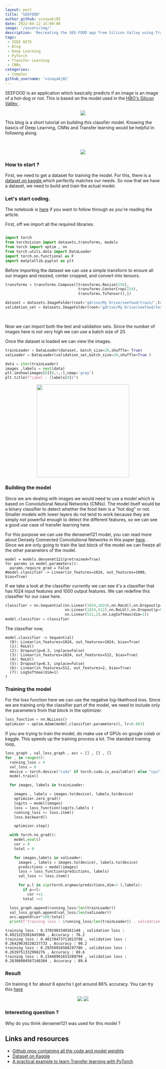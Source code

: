 ```yaml
---
layout: post
title: "SEEFOOD"
author_github: vinayakj02
date: 2022-04-12 15:00:00
image: '/assets/img/'
description: 'Recreating the SEE-FOOD app from Silicon Valley using Transfer Learning in PyTorch'
tags:
 - IEEE NITK
 - Blog
 - Deep Learning
 - PyTorch
 - Transfer Learning
 - CNNs
categories:
 - CompSoc 
github_username: 'vinayakj02'
---
```


SEEFOOD is an application which basically predicts if an image is an image of a hot-dog or not. This is based on the model used in the [HBO's Silicon Valley ](https://www.youtube.com/watch?v=vIci3C4JkL0).

<p align="center">
  <img src="https://user-images.githubusercontent.com/74676945/176158167-70dacb97-35f2-455b-8cfb-4b32c0caca57.gif">
</p>

This blog is a short tutorial on building this classfier model. Knowing the basics of Deep Learning, CNNs and Transfer learning would be helpful in following along. 

<br>
<p align="center">
<img src="https://user-images.githubusercontent.com/74676945/176158166-e24d4065-aae8-4cd8-a6e5-3002ebf15117.gif">
</p>

### How to start ? 
First, we need to get a dataset for training the model. For this, there is a [dataset on kaggle ](https://www.kaggle.com/dansbecker/hot-dog-not-hot-dog) which perfectly matches our needs. So now that we have a dataset, we need to build and train the actual model.  
 
### Let's start coding. 
The notebook is [here](https://github.com/vinayakj02/SEEFOOD-classifier/blob/master/seefood_notebook.ipynb) if you want to follow through as you're reading the article. 

First, off we import all the required libraries.
```python

import torch 
from torchvision import datasets,transforms, models
from torch import optim , nn
from torch.utils.data import DataLoader
import torch.nn.functional as F 
import matplotlib.pyplot as plt
```


Before importing the dataset we can use a simple transform to ensure all our images and resized, center cropped, and convert into tensors. 
```python
transforms = transforms.Compose([transforms.Resize(256),
                                 transforms.CenterCrop(224),
                                 transforms.ToTensor(),])

dataset = datasets.ImageFolder(root='gdrive/My Drive/seefood/train/',transform=transforms)
validation_set = datasets.ImageFolder(root='gdrive/My Drive/seefood/test/',transform=transforms)
```
<br>

Now we can import both the test and validation sets. Since the number of images here is not very high we can use a batch size of 20.

Once the dataset is loaded we can view the images. 
```python
trainLoader = DataLoader(dataset, batch_size=20,shuffle= True)
valLoader = DataLoader(validation_set,batch_size=20,shuffle=True )

data = iter(trainLoader)
images ,labels = next(data)
plt.imshow(images[0][0,:,:],cmap='gray')
plt.title(f"Label : {labels[0]}")
```
<p align="center" >
<img src="https://user-images.githubusercontent.com/74676945/187061960-e3844d01-b890-4671-bb4f-82e7a51a633f.png" width="300" height="300" />
 </p>
 
### Building the model
Since we are dealing with images we would need to use a model which is based on Convolutional Neural Networks (CNNs). The model itself would be a binary classifier to detect whether the food item is a "hot dog" or not. Smaller models with lower layers do not tend to work because they are simply not powerful enough to detect the different features, so we can see a good use case of transfer learning here. 

For this purpose we can use the densenet121 model, you can read more about Densely Connected Convolutional Networks in this paper [here](https://arxiv.org/pdf/1608.06993.pdf).
. Since we are only going to train the last block of the model we can freeze all the other parameters of the model.  
```python3
model = models.densenet121(pretrained=True)
for params in model.parameters():
  params.require_grad = False
#model.classifier -> Linear(in_features=1024, out_features=1000, bias=True)
```
If we take a look at the classifier currently we can see it's a classifier that has 1024 input features and 1000 output features. 
We can redefine this classifier for our case here. 

```python
classifier = nn.Sequential(nn.Linear(1024,1024),nn.ReLU(),nn.Dropout(p=0.3),
                           nn.Linear(1024,512),nn.ReLU(),nn.Dropout(p=0.3),
                           nn.Linear(512,2),nn.LogSoftmax(dim=1))
model.classifier = classifier 

```
The classifier now, 
```
model.classifier -> Sequential(
  (0): Linear(in_features=1024, out_features=1024, bias=True)
  (1): ReLU()
  (2): Dropout(p=0.3, inplace=False)
  (3): Linear(in_features=1024, out_features=512, bias=True)
  (4): ReLU()
  (5): Dropout(p=0.3, inplace=False)
  (6): Linear(in_features=512, out_features=2, bias=True)
  (7): LogSoftmax(dim=1)
)
```


### Training the model
For the loss function here we can use the negative log-likelihood loss. Since we are training only the classifier part of the model, we need to include only the parameters from that block in the optimizer.
```python
loss_function = nn.NLLLoss()
optimizer = optim.Adam(model.classifier.parameters(), lr=0.003)
```


If you are trying to train the model, do make use of GPUs on google colab or kaggle. This speeds up the training process a lot. 
The standard training loop, 
```python
loss_graph , val_loss_graph , acc = [] , [] , []
for _ in range(6):
  running_loss = 0
  val_loss = 0
  device = torch.device("cuda" if torch.cuda.is_available() else "cpu")
  model.train()

  for images, labels in trainLoader:

    images , labels = images.to(device), labels.to(device)
    optimizer.zero_grad()
    logits = model(images)
    loss = loss_function(logits,labels )
    running_loss += loss.item()
    loss.backward()

    optimizer.step()

  with torch.no_grad(): 
    model.eval()
    cor = 0
    total = 0

    for images,labels in valLoader:
      images , labels = images.to(device), labels.to(device)
      predictions = model(images)
      loss = loss_function(predictions, labels)
      val_loss += loss.item()

      for p,l in zip(torch.argmax(predictions,dim=1 ),labels):
        if p==l:
          cor +=1
        total +=1 

  loss_graph.append(running_loss/len(trainLoader))
  val_loss_graph.append(val_loss/len(valLoader))
  acc.append(cor*100/total)
  print(f'training loss : {running_loss/len(trainLoader)} , validation loss : {val_loss/len(valLoader)} , Accuracy : {cor*100/total}')
 ```

```training loss : 0.8344280552864075 , validation loss : 0.38366479575634005 , Accuracy : 87.4
training loss : 0.3701903349161148 , validation loss : 0.4923225581645966 , Accuracy : 76.2
training loss : 0.40178473711013796 , validation loss : 0.26429639220237733 , Accuracy : 90.2
training loss : 0.29359916508197786 , validation loss : 0.2639751332998276 , Accuracy : 89.6
training loss : 0.23448901653289794 , validation loss : 0.26386004567146304 , Accuracy : 89.6
```
### Result
On training it for about 6 epochs I got around 86% accuracy. 
You can try this [here](https://seefood-nothotdog.herokuapp.com/) 

<p align="center" >
<img src = "https://user-images.githubusercontent.com/74676945/187063085-454ab22f-b26b-4695-af2b-397f0e808744.png"> 
<img src = "https://user-images.githubusercontent.com/74676945/187063231-877d2ecb-8dc3-4d3d-8231-53ef749f24c3.png">
 </p>
 
### Interesting question ?
Why do you think densenet121 was used for this model ?

## Links and resources
- [Github repo containing all the code and model weights](https://github.com/vinayakj02/SEEFOOD-classifier)
- [Dataset on Kaggle](https://www.kaggle.com/datasets/dansbecker/hot-dog-not-hot-dog)
- [A practical example to learn Transfer learning with PyTorch](https://towardsdatascience.com/a-practical-example-in-transfer-learning-with-pytorch-846bb835f2db)
